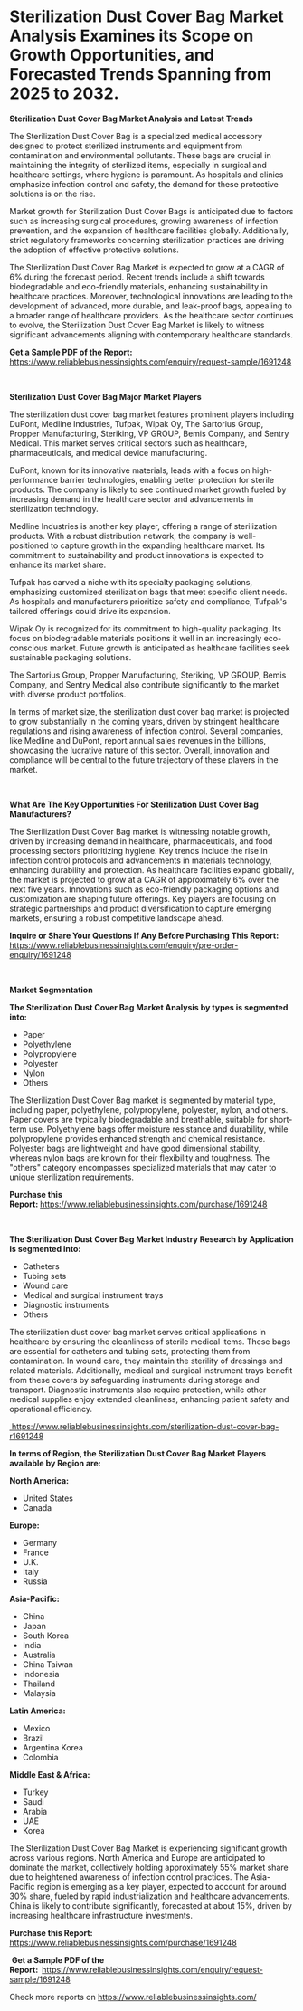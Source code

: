 <p><h1>Sterilization Dust Cover Bag Market Analysis Examines its Scope on Growth Opportunities, and Forecasted Trends Spanning from 2025 to 2032.</h1></p><p><strong>Sterilization Dust Cover Bag Market Analysis and Latest Trends</strong></p>
<p><p>The Sterilization Dust Cover Bag is a specialized medical accessory designed to protect sterilized instruments and equipment from contamination and environmental pollutants. These bags are crucial in maintaining the integrity of sterilized items, especially in surgical and healthcare settings, where hygiene is paramount. As hospitals and clinics emphasize infection control and safety, the demand for these protective solutions is on the rise.</p><p>Market growth for Sterilization Dust Cover Bags is anticipated due to factors such as increasing surgical procedures, growing awareness of infection prevention, and the expansion of healthcare facilities globally. Additionally, strict regulatory frameworks concerning sterilization practices are driving the adoption of effective protective solutions.</p><p>The Sterilization Dust Cover Bag Market is expected to grow at a CAGR of 6% during the forecast period. Recent trends include a shift towards biodegradable and eco-friendly materials, enhancing sustainability in healthcare practices. Moreover, technological innovations are leading to the development of advanced, more durable, and leak-proof bags, appealing to a broader range of healthcare providers. As the healthcare sector continues to evolve, the Sterilization Dust Cover Bag Market is likely to witness significant advancements aligning with contemporary healthcare standards.</p></p>
<p><strong>Get a Sample PDF of the Report:&nbsp;</strong> <a href="https://www.reliablebusinessinsights.com/enquiry/request-sample/1691248?utm_campaign=97&utm_medium=2&utm_source=Github&utm_content=ia&utm_term=07012025&utm_id=sterilization-dust-cover-bag">https://www.reliablebusinessinsights.com/enquiry/request-sample/1691248</a></p>
<p>&nbsp;</p>
<p><strong>Sterilization Dust Cover Bag Major Market Players</strong></p>
<p><p>The sterilization dust cover bag market features prominent players including DuPont, Medline Industries, Tufpak, Wipak Oy, The Sartorius Group, Propper Manufacturing, Steriking, VP GROUP, Bemis Company, and Sentry Medical. This market serves critical sectors such as healthcare, pharmaceuticals, and medical device manufacturing.</p><p>DuPont, known for its innovative materials, leads with a focus on high-performance barrier technologies, enabling better protection for sterile products. The company is likely to see continued market growth fueled by increasing demand in the healthcare sector and advancements in sterilization technology.</p><p>Medline Industries is another key player, offering a range of sterilization products. With a robust distribution network, the company is well-positioned to capture growth in the expanding healthcare market. Its commitment to sustainability and product innovations is expected to enhance its market share.</p><p>Tufpak has carved a niche with its specialty packaging solutions, emphasizing customized sterilization bags that meet specific client needs. As hospitals and manufacturers prioritize safety and compliance, Tufpak's tailored offerings could drive its expansion.</p><p>Wipak Oy is recognized for its commitment to high-quality packaging. Its focus on biodegradable materials positions it well in an increasingly eco-conscious market. Future growth is anticipated as healthcare facilities seek sustainable packaging solutions.</p><p>The Sartorius Group, Propper Manufacturing, Steriking, VP GROUP, Bemis Company, and Sentry Medical also contribute significantly to the market with diverse product portfolios. </p><p>In terms of market size, the sterilization dust cover bag market is projected to grow substantially in the coming years, driven by stringent healthcare regulations and rising awareness of infection control. Several companies, like Medline and DuPont, report annual sales revenues in the billions, showcasing the lucrative nature of this sector. Overall, innovation and compliance will be central to the future trajectory of these players in the market.</p></p>
<p>&nbsp;</p>
<p><strong>What Are The Key Opportunities For Sterilization Dust Cover Bag Manufacturers?</strong></p>
<p><p>The Sterilization Dust Cover Bag market is witnessing notable growth, driven by increasing demand in healthcare, pharmaceuticals, and food processing sectors prioritizing hygiene. Key trends include the rise in infection control protocols and advancements in materials technology, enhancing durability and protection. As healthcare facilities expand globally, the market is projected to grow at a CAGR of approximately 6% over the next five years. Innovations such as eco-friendly packaging options and customization are shaping future offerings. Key players are focusing on strategic partnerships and product diversification to capture emerging markets, ensuring a robust competitive landscape ahead.</p></p>
<p><strong>Inquire or Share Your Questions If Any Before Purchasing This Report:</strong> <a href="https://www.reliablebusinessinsights.com/enquiry/pre-order-enquiry/1691248?utm_campaign=97&utm_medium=2&utm_source=Github&utm_content=ia&utm_term=07012025&utm_id=sterilization-dust-cover-bag">https://www.reliablebusinessinsights.com/enquiry/pre-order-enquiry/1691248</a></p>
<p>&nbsp;</p>
<p><strong>Market Segmentation</strong></p>
<p><strong>The Sterilization Dust Cover Bag Market Analysis by types is segmented into:</strong></p>
<p><ul><li>Paper</li><li>Polyethylene</li><li>Polypropylene</li><li>Polyester</li><li>Nylon</li><li>Others</li></ul></p>
<p><p>The Sterilization Dust Cover Bag market is segmented by material type, including paper, polyethylene, polypropylene, polyester, nylon, and others. Paper covers are typically biodegradable and breathable, suitable for short-term use. Polyethylene bags offer moisture resistance and durability, while polypropylene provides enhanced strength and chemical resistance. Polyester bags are lightweight and have good dimensional stability, whereas nylon bags are known for their flexibility and toughness. The "others" category encompasses specialized materials that may cater to unique sterilization requirements.</p></p>
<p><strong>Purchase this Report:&nbsp;</strong><a href="https://www.reliablebusinessinsights.com/purchase/1691248?utm_campaign=97&utm_medium=2&utm_source=Github&utm_content=ia&utm_term=07012025&utm_id=sterilization-dust-cover-bag">https://www.reliablebusinessinsights.com/purchase/1691248</a></p>
<p>&nbsp;</p>
<p><strong>The Sterilization Dust Cover Bag Market Industry Research by Application is segmented into:</strong></p>
<p><ul><li>Catheters</li><li>Tubing sets</li><li>Wound care</li><li>Medical and surgical instrument trays</li><li>Diagnostic instruments</li><li>Others</li></ul></p>
<p><p>The sterilization dust cover bag market serves critical applications in healthcare by ensuring the cleanliness of sterile medical items. These bags are essential for catheters and tubing sets, protecting them from contamination. In wound care, they maintain the sterility of dressings and related materials. Additionally, medical and surgical instrument trays benefit from these covers by safeguarding instruments during storage and transport. Diagnostic instruments also require protection, while other medical supplies enjoy extended cleanliness, enhancing patient safety and operational efficiency.</p></p>
<p><a href="https://www.reliablebusinessinsights.com/sterilization-dust-cover-bag-r1691248?utm_campaign=97&utm_medium=2&utm_source=Github&utm_content=ia&utm_term=07012025&utm_id=sterilization-dust-cover-bag">&nbsp;https://www.reliablebusinessinsights.com/sterilization-dust-cover-bag-r1691248</a></p>
<p><strong>In terms of Region, the Sterilization Dust Cover Bag Market Players available by Region are:</strong></p>
<p>
    <p> <strong> North America: </strong>
        <ul>
            <li>United States</li>
            <li>Canada</li>
        </ul>
        </p> 
    <p> <strong> Europe: </strong>
        <ul>
            <li>Germany</li>
            <li>France</li>
            <li>U.K.</li>
            <li>Italy</li>
            <li>Russia</li>
        </ul>
        </p> 
    <p> <strong> Asia-Pacific: </strong>
        <ul>
            <li>China</li>
            <li>Japan</li>
            <li>South Korea</li>
            <li>India</li>
            <li>Australia</li>
            <li>China Taiwan</li>
            <li>Indonesia</li>
            <li>Thailand</li>
            <li>Malaysia</li>
        </ul>
        </p> 
    <p> <strong> Latin America: </strong>
        <ul>
            <li>Mexico</li>
            <li>Brazil</li>
            <li>Argentina Korea</li>
            <li>Colombia</li>
        </ul>
        </p> 
    <p> <strong> Middle East & Africa: </strong>
        <ul>
            <li>Turkey</li>
            <li>Saudi</li>
            <li>Arabia</li>
            <li>UAE</li>
            <li>Korea</li>
        </ul>
    </p>
    </p>
<p><p>The Sterilization Dust Cover Bag Market is experiencing significant growth across various regions. North America and Europe are anticipated to dominate the market, collectively holding approximately 55% market share due to heightened awareness of infection control practices. The Asia-Pacific region is emerging as a key player, expected to account for around 30% share, fueled by rapid industrialization and healthcare advancements. China is likely to contribute significantly, forecasted at about 15%, driven by increasing healthcare infrastructure investments.</p></p>
<p><strong>Purchase this Report: </strong><a href="https://www.reliablebusinessinsights.com/purchase/1691248?utm_campaign=97&utm_medium=2&utm_source=Github&utm_content=ia&utm_term=07012025&utm_id=sterilization-dust-cover-bag">https://www.reliablebusinessinsights.com/purchase/1691248</a></p>
<p>&nbsp;<strong>Get a Sample PDF of the Report:&nbsp;&nbsp;</strong><a href="https://www.reliablebusinessinsights.com/enquiry/request-sample/1691248?utm_campaign=97&utm_medium=2&utm_source=Github&utm_content=ia&utm_term=07012025&utm_id=sterilization-dust-cover-bag">https://www.reliablebusinessinsights.com/enquiry/request-sample/1691248</a></p>
<p><strong></strong></p>
<p>Check more reports on <a href="https://www.reliablebusinessinsights.com/?utm_campaign=97&utm_medium=2&utm_source=Github&utm_content=ia&utm_term=07012025&utm_id=sterilization-dust-cover-bag">https://www.reliablebusinessinsights.com/</a></p>